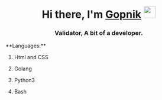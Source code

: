 <h1 align="center">Hi there, I'm <a href="https://t.me/MegaBzlomJopu" target="_blank">Gopnik</a> 
<img src="https://github.com/blackcater/blackcater/raw/main/images/Hi.gif" height="32"/></h1>
<h3 align="center">Validator, A bit of a developer.</h3>
**Languages:**

1) Html and CSS
  
2) Golang
 
4) Python3
 
5) Bash
